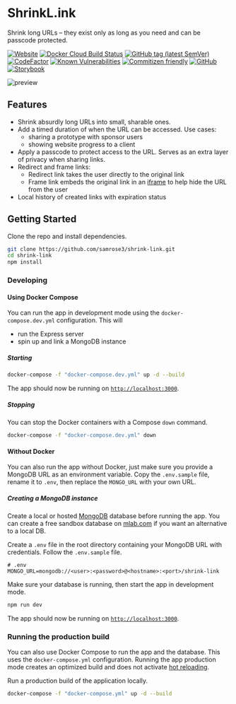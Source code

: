 # ShrinkL.ink

Shrink long URLs – they exist only as long as you need and can be passcode protected.

[![Website](https://img.shields.io/website/https/shrinkl.ink.svg)](https://shrinkl.ink)
[![Docker Cloud Build Status](https://img.shields.io/docker/cloud/build/samrose3/shrink-link.svg)](https://hub.docker.com/r/samrose3/shrink-link)
[![GitHub tag (latest SemVer)](https://img.shields.io/github/tag/samrose3/shrink-link.svg)](https://github.com/samrose3/shrink-link/releases)
[![CodeFactor](https://www.codefactor.io/repository/github/samrose3/shrink-link/badge)](https://www.codefactor.io/repository/github/samrose3/shrink-link)
[![Known Vulnerabilities](https://snyk.io/test/github/samrose3/shrink-link/badge.svg?targetFile=package.json)](https://snyk.io/test/github/samrose3/shrink-link?targetFile=package.json)
[![Commitizen friendly](https://img.shields.io/badge/commitizen-friendly-brightgreen.svg)](http://commitizen.github.io/cz-cli/)
[![GitHub](https://img.shields.io/github/license/samrose3/shrink-link.svg)](https://github.com/samrose3/shrink-link/blob/master/LICENSE)
[![Storybook](https://cdn.jsdelivr.net/gh/storybooks/brand@master/badge/badge-storybook.svg)](https://samrose3.github.io/shrink-link)

![preview](https://user-images.githubusercontent.com/11774595/56473327-6d35e580-642f-11e9-9d95-ebc342d0e766.png)

## Features

- Shrink absurdly long URLs into small, sharable ones.
- Add a timed duration of when the URL can be accessed. Use cases:
  - sharing a prototype with sponsor users
  - showing website progress to a client
- Apply a passcode to protect access to the URL. Serves as an extra layer of privacy when sharing links.
- Redirect and frame links:
  - Redirect link takes the user directly to the original link
  - Frame link embeds the original link in an [iframe](https://developer.mozilla.org/en-US/docs/Mozilla/Tech/XUL/iframe) to help hide the URL from the user
- Local history of created links with expiration status

## Getting Started

Clone the repo and install dependencies.

```bash
git clone https://github.com/samrose3/shrink-link.git
cd shrink-link
npm install
```

### Developing

#### Using Docker Compose

You can run the app in development mode using the `docker-compose.dev.yml` configuration. This will

- run the Express server
- spin up and link a MongoDB instance

##### Starting

```bash
docker-compose -f "docker-compose.dev.yml" up -d --build
```

The app should now be running on [`http://localhost:3000`](http://localhost:3000).

##### Stopping

You can stop the Docker containers with a Compose `down` command.

```bash
docker-compose -f "docker-compose.dev.yml" down
```

#### Without Docker

You can also run the app without Docker, just make sure you provide a MongoDB URL as an environment variable. Copy the `.env.sample` file, rename it to `.env`, then replace the `MONGO_URL` with your own URL.

##### Creating a MongoDB instance

Create a local or hosted [MongoDB](https://www.mongodb.com/) database before running the app. You can create a free sandbox database on [mlab.com](https://mlab.com) if you want an alternative to a local DB.

Create a `.env` file in the root directory containing your MongoDB URL with credentials. Follow the `.env.sample` file.

```text
# .env
MONGO_URL=mongodb://<user>:<password>@<hostname>:<port>/shrink-link
```

Make sure your database is running, then start the app in development mode.

```bash
npm run dev
```

The app should now be running on [`http://localhost:3000`](http://localhost:3000).

### Running the production build

You can also use Docker Compose to run the app and the database. This uses the `docker-compose.yml` configuration. Running the app production mode creates an optimized build and does not activate [hot reloading](https://www.quora.com/Whats-hot-loading-in-Webpack-and-how-does-it-work).

Run a production build of the application locally.

```bash
docker-compose -f "docker-compose.yml" up -d --build
```

